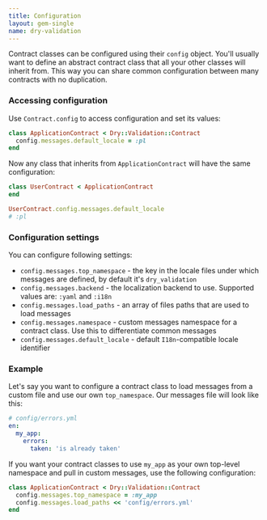 ```yaml
---
title: Configuration
layout: gem-single
name: dry-validation
---
```


Contract classes can be configured using their `config` object. You'll usually want to define an abstract contract class that all your other classes will inherit from. This way you can share common configuration between many contracts with no duplication.

### Accessing configuration

Use `Contract.config` to access configuration and set its values:

```ruby
class ApplicationContract < Dry::Validation::Contract
  config.messages.default_locale = :pl
end
```

Now any class that inherits from `ApplicationContract` will have the same configuration:

```ruby
class UserContract < ApplicationContract
end

UserContract.config.messages.default_locale
# :pl
```

### Configuration settings

You can configure following settings:

- `config.messages.top_namespace` - the key in the locale files under which messages are defined, by default it's `dry_validation`
- `config.messages.backend` - the localization backend to use. Supported values are: `:yaml` and `:i18n`
- `config.messages.load_paths` - an array of files paths that are used to load messages
- `config.messages.namespace` - custom messages namespace for a contract class. Use this to differentiate common messages
- `config.messages.default_locale` - default `I18n`-compatible locale identifier

### Example

Let's say you want to configure a contract class to load messages from a custom file and use our own `top_namespace`. Our messages file will look like this:

```yaml
# config/errors.yml
en:
  my_app:
    errors:
      taken: 'is already taken'
```

If you want your contract classes to use `my_app` as your own top-level namespace and pull in custom messages, use the following configuration:

```ruby
class ApplicationContract < Dry::Validation::Contract
  config.messages.top_namespace = :my_app
  config.messages.load_paths << 'config/errors.yml'
end
```
